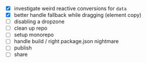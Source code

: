 - [x] investigate weird reactive conversions for `data`
- [x] better handle fallback while dragging (element copy)
- [ ] disabling a dropzone
- [ ] clean up repo
- [ ] setup monorepo
- [ ] handle build / right package.json nightmare
- [ ] publish
- [ ] share 